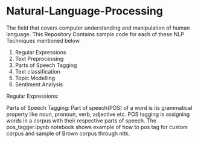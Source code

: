 # Natural-Language-Processing
 
The field that covers computer understanding and manipulation of human language.
This Repository Contains sample code for each of these NLP Techniques mentioned below.

1) Regular Expressions
2) Text Preprocessing
3) Parts of Speech Tagging
4) Text classification
5) Topic Modelling
6) Sentiment Analysis


Regular Expressions:

Parts of Speech Tagging:
Part of speech(POS) of a word is its grammatical property like noun, pronoun, verb, adjective etc. POS tagging is assigning words in a corpus with their respective parts of speech. The pos_tagger.ipynb notebook shows example of how to pos tag for custom corpus and sample of Brown corpus through nltk. 


 

